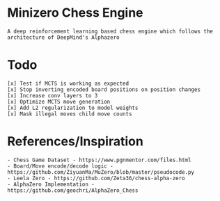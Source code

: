 # Minizero Chess Engine
    A deep reinforcement learning based chess engine which follows the architecture of DeepMind's Alphazero

# Todo
    [x] Test if MCTS is working as expected
    [x] Stop inverting encoded board positions on position changes
    [x] Increase conv layers to 3
    [x] Optimize MCTS move generation
    [x] Add L2 regularization to model weights
    [x] Mask illegal moves child move counts

# References/Inspiration
    - Chess Game Dataset - https://www.pgnmentor.com/files.html
    - Board/Move encode/decode logic - https://github.com/ZiyuanMa/MuZero/blob/master/pseudocode.py
    - Leela Zero - https://github.com/Zeta36/chess-alpha-zero
    - AlphaZero Implementation - https://github.com/geochri/AlphaZero_Chess
